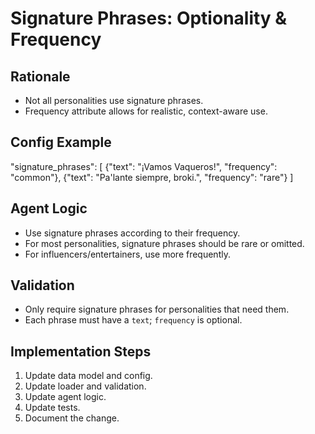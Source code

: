 # Signature Phrases: Optionality & Frequency

## Rationale

- Not all personalities use signature phrases.
- Frequency attribute allows for realistic, context-aware use.

## Config Example

"signature_phrases": [
{"text": "¡Vamos Vaqueros!", "frequency": "common"},
{"text": "Pa'lante siempre, broki.", "frequency": "rare"}
]

## Agent Logic

- Use signature phrases according to their frequency.
- For most personalities, signature phrases should be rare or omitted.
- For influencers/entertainers, use more frequently.

## Validation

- Only require signature phrases for personalities that need them.
- Each phrase must have a `text`; `frequency` is optional.

## Implementation Steps

1. Update data model and config.
2. Update loader and validation.
3. Update agent logic.
4. Update tests.
5. Document the change.
